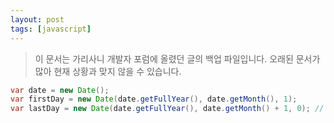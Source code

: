 ```yaml
---
layout: post
tags: [javascript]
---
```


> 이 문서는 가리사니 개발자 포럼에 올렸던 글의 백업 파일입니다.
오래된 문서가 많아 현재 상황과 맞지 않을 수 있습니다.


``` java
var date = new Date();
var firstDay = new Date(date.getFullYear(), date.getMonth(), 1);
var lastDay = new Date(date.getFullYear(), date.getMonth() + 1, 0); // 날짜가 0이면 -1일이된다.
```
